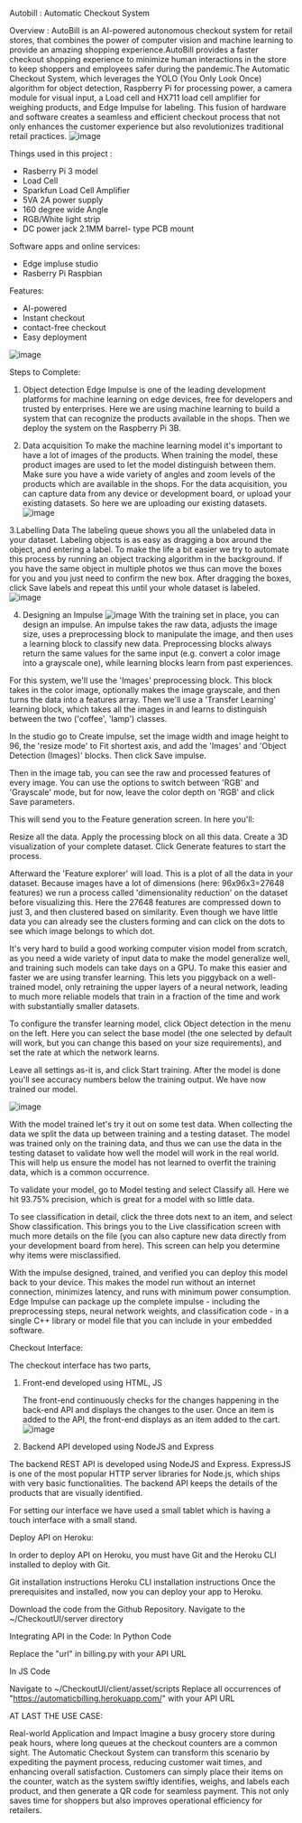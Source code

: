 Autobill : Automatic Checkout System

Overview :
AutoBill is an AI-powered autonomous checkout system for retail stores, that combines the power of computer vision and machine learning to provide an amazing shopping experience.AutoBill provides a faster checkout
shopping experience to minimize human interactions in the store to keep shoppers and employees safer during the pandemic.The Automatic Checkout System, which leverages the YOLO (You Only Look Once) algorithm for
object detection, Raspberry Pi for processing power, a camera module for visual input, a Load cell and HX711 load cell amplifier for weighing products, and Edge Impulse for labeling. This fusion of hardware and 
software creates a seamless and efficient checkout process that not only enhances the customer experience but also revolutionizes traditional retail practices.
![image](https://github.com/user-attachments/assets/913fda6b-c8b3-445a-950b-63c85360a50d)


Things used in this project :
 * Rasberry Pi 3  model
 * Load Cell
 * Sparkfun Load Cell Amplifier
 * 5VA 2A power supply
 * 160 degree wide Angle
 * RGB/White light strip
 * DC power jack 2.1MM barrel- type PCB mount

Software apps and online services:
 * Edge impluse studio
 * Rasberry Pi Raspbian

Features:
 * AI-powered
 * Instant checkout
 * contact-free checkout
 * Easy deployment

![image](https://github.com/user-attachments/assets/5dbc6fc5-eb25-4365-bd2e-fb8e196c179f)

Steps to Complete:
1. Object detection
   Edge Impulse is one of the leading development platforms for machine learning on edge devices, free for developers and trusted by enterprises. Here we are 
   using machine learning to build a system that can recognize the products available in the shops. Then we deploy the system on the Raspberry Pi 3B.

2. Data acquisition
   To make the machine learning model it's important to have a lot of images of the products. When training the model, these product images are used to let the 
   model distinguish between them. Make sure you have a wide variety of angles and zoom levels of the products which are available in the shops. For the data 
   acquisition, you can capture data from any device or development board, or upload your existing datasets. So here we are uploading our existing datasets.
   ![image](https://github.com/user-attachments/assets/1005f5d3-31f8-4c48-9989-3bd65850c763)

3.Labelling Data
  The labeling queue shows you all the unlabeled data in your dataset. Labeling objects is as easy as dragging a box around the object, and entering a label. To 
  make the life a bit easier we try to automate this process by running an object tracking algorithm in the background. If you have the same object in multiple 
  photos we thus can move the boxes for you and you just need to confirm the new box. After dragging the boxes, click Save labels and repeat this until your whole 
  dataset is labeled.
  ![image](https://github.com/user-attachments/assets/0b8999b7-396f-4680-aa7d-674c9ce07bcc)

4. Designing an Impulse
   ![image](https://github.com/user-attachments/assets/9ca2fe77-3c62-49d5-a002-5c5dbd10a338)
   With the training set in place, you can design an impulse. An impulse takes the raw data, adjusts the image size, uses a preprocessing block to manipulate the 
   image, and then uses a learning block to classify new data. Preprocessing blocks always return the same values for the same input (e.g. convert a color image 
   into a grayscale one), while learning blocks learn from past experiences.

For this system, we'll use the 'Images' preprocessing block. This block takes in the color image, optionally makes the image grayscale, and then turns the data into a features array. Then we'll use a 'Transfer Learning' learning block, which takes all the images in and learns to distinguish between the two ('coffee', 'lamp') classes.

In the studio go to Create impulse, set the image width and image height to 96, the 'resize mode' to Fit shortest axis, and add the 'Images' and 'Object Detection (Images)' blocks. Then click Save impulse.

Then in the image tab, you can see the raw and processed features of every image. You can use the options to switch between 'RGB' and 'Grayscale' mode, but for now, leave the color depth on 'RGB' and click Save parameters.

This will send you to the Feature generation screen. In here you'll:

Resize all the data.
Apply the processing block on all this data.
Create a 3D visualization of your complete dataset.
Click Generate features to start the process.

Afterward the 'Feature explorer' will load. This is a plot of all the data in your dataset. Because images have a lot of dimensions (here: 96x96x3=27648 features) we run a process called 'dimensionality reduction' on the dataset before visualizing this. Here the 27648 features are compressed down to just 3, and then clustered based on similarity. Even though we have little data you can already see the clusters forming and can click on the dots to see which image belongs to which dot.

It's very hard to build a good working computer vision model from scratch, as you need a wide variety of input data to make the model generalize well, and training such models can take days on a GPU. To make this easier and faster we are using transfer learning. This lets you piggyback on a well-trained model, only retraining the upper layers of a neural network, leading to much more reliable models that train in a fraction of the time and work with substantially smaller datasets.

To configure the transfer learning model, click Object detection in the menu on the left. Here you can select the base model (the one selected by default will work, but you can change this based on your size requirements), and set the rate at which the network learns.

Leave all settings as-it is, and click Start training. After the model is done you'll see accuracy numbers below the training output. We have now trained our model.

![image](https://github.com/user-attachments/assets/dafbf77a-8fc2-43c5-bf1f-cff7990b2e85)

With the model trained let's try it out on some test data. When collecting the data we split the data up between training and a testing dataset. The model was trained only on the training data, and thus we can use the data in the testing dataset to validate how well the model will work in the real world. This will help us ensure the model has not learned to overfit the training data, which is a common occurrence.

To validate your model, go to Model testing and select Classify all. Here we hit 93.75% precision, which is great for a model with so little data.

To see classification in detail, click the three dots next to an item, and select Show classification. This brings you to the Live classification screen with much more details on the file (you can also capture new data directly from your development board from here). This screen can help you determine why items were misclassified.

With the impulse designed, trained, and verified you can deploy this model back to your device. This makes the model run without an internet connection, minimizes latency, and runs with minimum power consumption. Edge Impulse can package up the complete impulse - including the preprocessing steps, neural network weights, and classification code - in a single C++ library or model file that you can include in your embedded software.

Checkout Interface:

The checkout interface has two parts,

1. Front-end developed using HTML, JS

   The front-end continuously checks for the changes happening in the back-end API and displays the changes to the user. Once an item is added to the API, the 
   front-end displays as an item added to the cart.
   ![image](https://github.com/user-attachments/assets/069c5905-4170-4310-bb72-3b9d4c47d512)

2. Backend API developed using NodeJS and Express

The backend REST API is developed using NodeJS and Express. ExpressJS is one of the most popular HTTP server libraries for Node.js, which ships with very basic functionalities. The backend API keeps the details of the products that are visually identified.

For setting our interface we have used a small tablet which is having a touch interface with a small stand.

Deploy API on Heroku:

In order to deploy API on Heroku, you must have Git and the Heroku CLI installed to deploy with Git.

Git installation instructions
Heroku CLI installation instructions
Once the prerequisites and installed, now you can deploy your app to Heroku.

Download the code from the Github Repository.
Navigate to the ~/CheckoutUI/server directory

Integrating API in the Code:
In Python Code

Replace the "url" in billing.py with your API URL

In JS Code

Navigate to ~/CheckoutUI/client/asset/scripts
Replace all occurrences of "https://automaticbilling.herokuapp.com/" with your API URL


AT LAST THE USE CASE:

Real-world Application and Impact
Imagine a busy grocery store during peak hours, where long queues at the checkout counters are a common sight. The Automatic Checkout System can transform this scenario by expediting the payment process, reducing customer wait times, and enhancing overall satisfaction. Customers can simply place their items on the counter, watch as the system swiftly identifies, weighs, and labels each product, and then generate a QR code for seamless payment. This not only saves time for shoppers but also improves operational efficiency for retailers.















 
